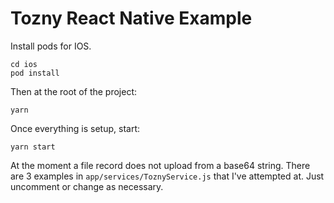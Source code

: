 # Tozny React Native Example

Install pods for IOS.
```
cd ios
pod install
```

Then at the root of the project:
```
yarn
```

Once everything is setup, start:
```
yarn start
```


At the moment a file record does not upload from a base64 string. There are 3 examples in `app/services/ToznyService.js` that I've attempted at. Just uncomment or change as necessary.
